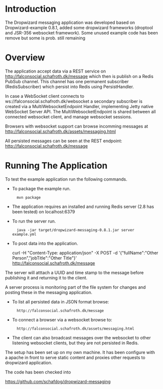 # Introduction

The Dropwizard messaging application was developed based on Dropwizard-example 0.8.1, 
added some dropwizard frameworks (droptool and JSR-356 websocket framework). 
Some unused example code has been remove but some is prob. still remaining

# Overview
  
The application accept data via a REST service on http://falconsocial.schafroth.dk/message which then is publish on a Redis PubSub channel. 
This channel has one permanent subscriber (RedisSubscriber) which persist into Redis using PersistHandler.

In case a WebSocket client connects to ws://falconsocial.schafroth.dk/websocket a secondary subscriber is created via a MultiWebsocketEndpoint Handler, 
implementing Jetty native WebSocket Server API. The MultiWebsocketEndpoint is shared between all connected websocket client, 
and manage websocket sessions. 

Browsers with websocket support can browse incomming messages at http://falconsocial.schafroth.dk/assets/messaging.html

All persisted messages can be seen at the REST endpoint: http://falconsocial.schafroth.dk/message

# Running The Application

To test the example application run the following commands.

* To package the example run.

        mvn package

* The application requires an installed and running Redis server (2.8 has been tested) on localhost:6379

* To run the server run.

        java -jar target/dropwizard-messaging-0.8.1.jar server example.yml

* To post data into the application.

	curl -H "Content-Type: application/json" -X POST -d '{"fullName":"Other Person","jobTitle":"Other Title"}' http://falconsocial.schafroth.dk/message

The server will atttach a UUID and time stamp to the message before publishing it and returning it to the client.

A server process is monitoring part of the file system for changes and posting these in the messaging application.
	
* To list all persisted data in JSON format browse:

        http://falconsocial.schafroth.dk/message

* To connect a browser via a websocket browse to:
  
        http://falconsocial.schafroth.dk/assets/messaging.html 

* The client can also broadcast messages over the websocket to other listening websocket clients, but they are not persisted in Redis. 

The setup has been set up on my own machine. It has been configure with a apache in front to serve static content and 
proxies other requests to dropwizard application.

The code has been checked into 

https://github.com/schafdog/dropwizard-messaging


